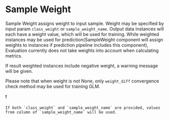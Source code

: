 # Sample Weight

Sample Weight assigns weight to input sample. Weight may be specified by
input param `class_weight` or `sample_weight_name`. Output data
instances will each have a weight value, which will be used for
training. While weighted instances may be used for
prediction(SampleWeight component will assign weights to instances if
prediction pipeline includes this component), Evaluation currently does
not take weights into account when calculating metrics.

If result weighted instances include negative weight, a warning message
will be given.

Please note that when weight is not None, only `weight_diff` convergence
check method may be used for training GLM.


:exclamation:

    If both `class_weight` and `sample_weight_name` are provided, values
    from column of `sample_weight_name` will be used.

<!--  mkdocs
## Param

::: federatedml.param.sample_weight_param
    rendering:
      heading_level: 3
      show_source: true
      show_root_heading: true
      show_root_toc_entry: false
      show_root_full_path: false
 -->
